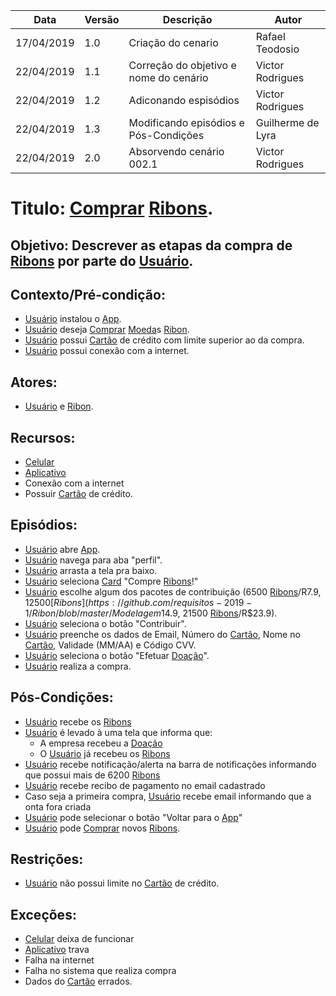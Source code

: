 | Data       | Versão | Descrição                              | Autor             |
| ---------- | ------ | -------------------------------------- | ----------------- |
| 17/04/2019 | 1.0    | Criação do cenario                     | Rafael Teodosio   |
| 22/04/2019 | 1.1    | Correção do objetivo e nome do cenário | Victor Rodrigues  |
| 22/04/2019 | 1.2    | Adiconando espisódios                  | Victor Rodrigues  |
| 22/04/2019 | 1.3    | Modificando episódios e Pós-Condições  | Guilherme de Lyra |
| 22/04/2019 | 2.0    | Absorvendo cenário 002.1               | Victor Rodrigues  |

# Titulo: [Comprar](https://github.com/requisitos-2019-1/Ribon/blob/master/Modelagem%20de%20Requisitos/Lexicos/Comprar.md) [Ribons](https://github.com/requisitos-2019-1/Ribon/blob/master/Modelagem%20de%20Requisitos/Lexicos/Ribon.md).

## Objetivo: Descrever as etapas da compra de [Ribons](https://github.com/requisitos-2019-1/Ribon/blob/master/Modelagem%20de%20Requisitos/Lexicos/Ribon.md) por parte do [Usuário](https://github.com/requisitos-2019-1/Ribon/blob/master/Modelagem%20de%20Requisitos/Lexicos/Usuário.md).

## Contexto/Pré-condição:

- [Usuário](https://github.com/requisitos-2019-1/Ribon/blob/master/Modelagem%20de%20Requisitos/Lexicos/Usuário.md) instalou o [App](https://github.com/requisitos-2019-1/Ribon/blob/master/Modelagem%20de%20Requisitos/Lexicos/Aplicativo.md).
- [Usuário](https://github.com/requisitos-2019-1/Ribon/blob/master/Modelagem%20de%20Requisitos/Lexicos/Usuário.md) deseja [Comprar](https://github.com/requisitos-2019-1/Ribon/blob/master/Modelagem%20de%20Requisitos/Lexicos/Comprar.md) [Moeda](https://github.com/requisitos-2019-1/Ribon/blob/master/Modelagem%20de%20Requisitos/Lexicos/Ribon.md)s [Ribon](https://github.com/requisitos-2019-1/Ribon/blob/master/Modelagem%20de%20Requisitos/Lexicos/Ribon.md).
- [Usuário](https://github.com/requisitos-2019-1/Ribon/blob/master/Modelagem%20de%20Requisitos/Lexicos/Usuário.md) possui [Cartão](https://github.com/requisitos-2019-1/Ribon/blob/master/Modelagem%20de%20Requisitos/Lexicos/Card.md) de crédito com limite superior ao da compra.
- [Usuário](https://github.com/requisitos-2019-1/Ribon/blob/master/Modelagem%20de%20Requisitos/Lexicos/Usuário.md) possui conexão com a internet.

## Atores:

- [Usuário](https://github.com/requisitos-2019-1/Ribon/blob/master/Modelagem%20de%20Requisitos/Lexicos/Usuário.md) e [Ribon](https://github.com/requisitos-2019-1/Ribon/blob/master/Modelagem%20de%20Requisitos/Lexicos/Ribon.md).

## Recursos:

- [Celular](https://github.com/requisitos-2019-1/Ribon/blob/master/Modelagem%20de%20Requisitos/Lexicos/Smartphone.md)
- [Aplicativo](https://github.com/requisitos-2019-1/Ribon/blob/master/Modelagem%20de%20Requisitos/Lexicos/Aplicativo.md)
- Conexão com a internet
- Possuir [Cartão](https://github.com/requisitos-2019-1/Ribon/blob/master/Modelagem%20de%20Requisitos/Lexicos/Card.md) de crédito.

## Episódios:

- [Usuário](https://github.com/requisitos-2019-1/Ribon/blob/master/Modelagem%20de%20Requisitos/Lexicos/Usuário.md) abre [App](https://github.com/requisitos-2019-1/Ribon/blob/master/Modelagem%20de%20Requisitos/Lexicos/Aplicativo.md).
- [Usuário](https://github.com/requisitos-2019-1/Ribon/blob/master/Modelagem%20de%20Requisitos/Lexicos/Usuário.md) navega para aba "perfil".
- [Usuário](https://github.com/requisitos-2019-1/Ribon/blob/master/Modelagem%20de%20Requisitos/Lexicos/Usuário.md) arrasta a tela pra baixo.
- [Usuário](https://github.com/requisitos-2019-1/Ribon/blob/master/Modelagem%20de%20Requisitos/Lexicos/Usuário.md) seleciona [Card](https://github.com/requisitos-2019-1/Ribon/blob/master/Modelagem%20de%20Requisitos/Lexicos/Card.md) "Compre [Ribons](https://github.com/requisitos-2019-1/Ribon/blob/master/Modelagem%20de%20Requisitos/Lexicos/Ribon.md)!"
- [Usuário](https://github.com/requisitos-2019-1/Ribon/blob/master/Modelagem%20de%20Requisitos/Lexicos/Usuário.md) escolhe algum dos pacotes de contribuição (6500 [Ribons](https://github.com/requisitos-2019-1/Ribon/blob/master/Modelagem%20de%20Requisitos/Lexicos/Ribon.md)/R$7.9, 12500 [Ribons](https://github.com/requisitos-2019-1/Ribon/blob/master/Modelagem%20de%20Requisitos/Lexicos/Ribon.md)/R$14.9, 21500 [Ribons](https://github.com/requisitos-2019-1/Ribon/blob/master/Modelagem%20de%20Requisitos/Lexicos/Ribon.md)/R$23.9).
- [Usuário](https://github.com/requisitos-2019-1/Ribon/blob/master/Modelagem%20de%20Requisitos/Lexicos/Usuário.md) seleciona o botão "Contribuir".
- [Usuário](https://github.com/requisitos-2019-1/Ribon/blob/master/Modelagem%20de%20Requisitos/Lexicos/Usuário.md) preenche os dados de Email, Número do [Cartão](https://github.com/requisitos-2019-1/Ribon/blob/master/Modelagem%20de%20Requisitos/Lexicos/Card.md), Nome no [Cartão](https://github.com/requisitos-2019-1/Ribon/blob/master/Modelagem%20de%20Requisitos/Lexicos/Card.md), Validade (MM/AA) e Código CVV.
- [Usuário](https://github.com/requisitos-2019-1/Ribon/blob/master/Modelagem%20de%20Requisitos/Lexicos/Usuário.md) seleciona o botão "Efetuar [Doação](https://github.com/requisitos-2019-1/Ribon/blob/master/Modelagem%20de%20Requisitos/Lexicos/Doação.md)".
- [Usuário](https://github.com/requisitos-2019-1/Ribon/blob/master/Modelagem%20de%20Requisitos/Lexicos/Usuário.md) realiza a compra.

## Pós-Condições:

- [Usuário](https://github.com/requisitos-2019-1/Ribon/blob/master/Modelagem%20de%20Requisitos/Lexicos/Usuário.md) recebe os [Ribons](https://github.com/requisitos-2019-1/Ribon/blob/master/Modelagem%20de%20Requisitos/Lexicos/Ribon.md)
- [Usuário](https://github.com/requisitos-2019-1/Ribon/blob/master/Modelagem%20de%20Requisitos/Lexicos/Usuário.md) é levado à uma tela que informa que:
  * A empresa recebeu a [Doação](https://github.com/requisitos-2019-1/Ribon/blob/master/Modelagem%20de%20Requisitos/Lexicos/Doação.md)
  * O [Usuário](https://github.com/requisitos-2019-1/Ribon/blob/master/Modelagem%20de%20Requisitos/Lexicos/Usuário.md) já recebeu os [Ribons](https://github.com/requisitos-2019-1/Ribon/blob/master/Modelagem%20de%20Requisitos/Lexicos/Ribon.md)
- [Usuário](https://github.com/requisitos-2019-1/Ribon/blob/master/Modelagem%20de%20Requisitos/Lexicos/Usuário.md) recebe notificação/alerta na barra de notificações informando que possui mais de 6200 [Ribons](https://github.com/requisitos-2019-1/Ribon/blob/master/Modelagem%20de%20Requisitos/Lexicos/Ribon.md)
- [Usuário](https://github.com/requisitos-2019-1/Ribon/blob/master/Modelagem%20de%20Requisitos/Lexicos/Usuário.md) recebe recibo de pagamento no email cadastrado
- Caso seja a primeira compra, [Usuário](https://github.com/requisitos-2019-1/Ribon/blob/master/Modelagem%20de%20Requisitos/Lexicos/Usuário.md) recebe email informando que a onta fora criada
- [Usuário](https://github.com/requisitos-2019-1/Ribon/blob/master/Modelagem%20de%20Requisitos/Lexicos/Usuário.md) pode selecionar o botão "Voltar para o [App](https://github.com/requisitos-2019-1/Ribon/blob/master/Modelagem%20de%20Requisitos/Lexicos/Aplicativo.md)"
- [Usuário](https://github.com/requisitos-2019-1/Ribon/blob/master/Modelagem%20de%20Requisitos/Lexicos/Usuário.md) pode [Comprar](https://github.com/requisitos-2019-1/Ribon/blob/master/Modelagem%20de%20Requisitos/Lexicos/Comprar.md) novos [Ribons](https://github.com/requisitos-2019-1/Ribon/blob/master/Modelagem%20de%20Requisitos/Lexicos/Ribon.md).

## Restrições:

- [Usuário](https://github.com/requisitos-2019-1/Ribon/blob/master/Modelagem%20de%20Requisitos/Lexicos/Usuário.md) não possui limite no [Cartão](https://github.com/requisitos-2019-1/Ribon/blob/master/Modelagem%20de%20Requisitos/Lexicos/Card.md) de crédito.

## Exceções:

- [Celular](https://github.com/requisitos-2019-1/Ribon/blob/master/Modelagem%20de%20Requisitos/Lexicos/Smartphone.md) deixa de funcionar
- [Aplicativo](https://github.com/requisitos-2019-1/Ribon/blob/master/Modelagem%20de%20Requisitos/Lexicos/Aplicativo.md) trava
- Falha na internet
- Falha no sistema que realiza compra
- Dados do [Cartão](https://github.com/requisitos-2019-1/Ribon/blob/master/Modelagem%20de%20Requisitos/Lexicos/Card.md) errados.
